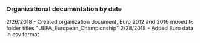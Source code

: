 ### Organizational documentation by date
2/26/2018
	- Created organization document, Euro 2012 and 2016 moved to folder titles "UEFA_European_Championship"
2/28/2018 
	- Added Euro data in csv format